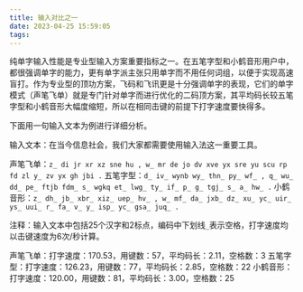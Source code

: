 ```yaml
---
title: 输入对比之一
date: 2023-04-25 15:59:05
tags:
---
```


纯单字输入性能是专业型输入方案重要指标之一。在五笔字型和小鹤音形用户中，都很强调单字的能力，更有单字派主张只用单字而不用任何词组，以便于实现高速盲打。作为专业型的顶功方案，飞码和飞讯更是十分强调单字的表现，它们的单字模式（声笔飞单）就是专门针对单字而进行优化的二码顶方案，其平均码长较五笔字型和小鹤音形大幅度缩短，所以在相同击键的前提下打字速度要快得多。

<!--more-->

下面用一句输入文本为例进行详细分析。

输入文本：在当今信息社会，我们大家都需要使用输入法这一重要工具。

声笔飞单：`z_ di jr xr xz sne hu , w_ mr de jo dv xve yx sre yu scu rp fd zl y_ zv yx gh jbi .`
五笔字型：`d_ iv_ wynb wy_ thn_ py_ wf_ , q_ wu_ dd_ pe_ ftjb fdm_ s_ wgkq et_ lwg_ ty_ if_ p_ g_ tgj_ s_ a_ hw_ .`
小鹤音形：`z_ dh_ jb_ xbr_ xiz_ uep_ hv_ , w_ mf_ da_ jxb_ dz_ xu_ yc_ uir_ ys_ uui_ r_ fa_ v_ y_ isp_ yc_ gsa_ juq_ .`
	
注释：输入文本中包括25个汉字和2标点，编码中下划线`_`表示空格，打字速度均以击键速度为6次/秒计算。
	
声笔飞单：打字速度：170.53，用键数：57，平均码长：2.11，空格数：3
五笔字型：打字速度：126.23，用键数：77，平均码长：2.85，空格数：22
小鹤音形：打字速度：120.00，用键数：81，平均码长：3.00，空格数：25

